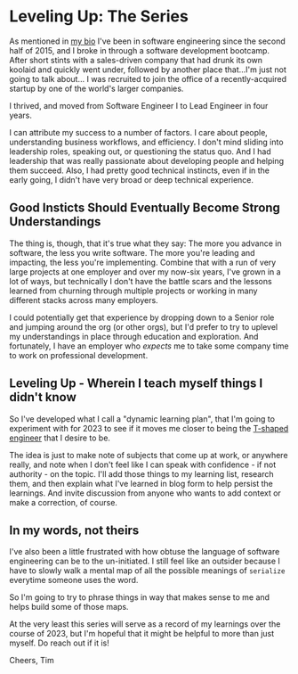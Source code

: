 # Leveling Up: The Series

As mentioned in [my bio](todo:add-link) I've been in software engineering since the second half of 2015, and I broke in through a software development bootcamp. After short stints with a sales-driven company that had drunk its own koolaid and quickly went under, followed by another place that...I'm just not going to talk about... I was recruited to join the office of a recently-acquired startup by one of the world's larger companies.

I thrived, and moved from Software Engineer I to Lead Engineer in four years.

I can attribute my success to a number of factors. I care about people, understanding business workflows, and efficiency. I don't mind sliding into leadership roles, speaking out, or questioning the status quo. And I had leadership that was really passionate about developing people and helping them succeed. Also, I had pretty good technical instincts, even if in the early going, I didn't have very broad or deep technical experience.

## Good Insticts Should Eventually Become Strong Understandings 

The thing is, though, that it's true what they say: The more you advance in software, the less you write software. The more you're leading and impacting, the less you're implementing. Combine that with a run of very large projects at one employer and over my now-six years, I've grown in a lot of ways, but technically I don't have the battle scars and the lessons learned from churning through multiple projects or working in many different stacks across many employers.

I could potentially get that experience by dropping down to a Senior role and jumping around the org (or other orgs), but I'd prefer to try to uplevel my understandings in place through education and exploration. And fortunately, I have an employer who _expects_ me to take some company time to work on professional development.

## Leveling Up - Wherein I teach myself things I didn't know

So I've developed what I call a "dynamic learning plan", that I'm going to experiment with for 2023 to see if it moves me closer to being the [T-shaped engineer](https://alexkondov.com/the-t-shaped-engineer/) that I desire to be. 

The idea is just to make note of subjects that come up at work, or anywhere really, and note when I don't feel like I can speak with confidence - if not authority - on the topic. I'll add those things to my learning list, research them, and then explain what I've learned in blog form to help persist the learnings. And invite discussion from anyone who wants to add context or make a correction, of course.

## <a name="my-words-not-theirs"></a>In my words, not theirs

I've also been a little frustrated with how obtuse the language of software engineering can be to the un-initiated. I still feel like an outsider because I have to slowly walk a mental map of all the possible meanings of `serialize` everytime someone uses the word. 

So I'm going to try to phrase things in way that makes sense to me and helps build some of those maps.

At the very least this series will serve as a record of my learnings over the course of 2023, but I'm hopeful that it might be helpful to more than just myself. Do reach out if it is!

Cheers,
Tim